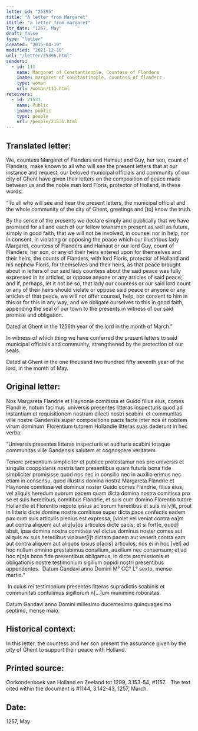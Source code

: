 ```yaml
---
letter_id: "25395"
title: "A letter from Margaret"
ititle: "a letter from margaret"
ltr_date: "1257, May"
draft: false
type: "letter"
created: "2015-04-19"
modified: "2021-12-10"
url: "/letter/25395.html"
senders:
  - id: 111
    name: Margaret of Constantinople, Countess of Flanders
    iname: margaret of constantinople, countess of flanders
    type: woman
    url: /woman/111.html
receivers:
  - id: 21531
    name: Public
    iname: public
    type: people
    url: /people/21531.html
---
```

<h2> Translated letter:</h2><p>We, countess Margaret of Flanders and Hainaut and Guy, her son, count of Flanders, make known to all who will see the present letters that at our instance and request, our beloved municipal officials and community of our city of Ghent have given their letters on the composition of peace made between us and the noble man lord Floris, protector of Holland, in these words:</p><p>“To all who will see and hear the present letters, the municipal official and the whole community of the city of Ghent, greetings and [to] know the truth.</p><p>By the sense of the presents we declare simply and publically that we have promised for all and each of our fellow townsmen present as well as future, simply in good faith, that we will not be involved, in counsel nor in help, nor in consent, in violating or opposing the peace which our illustrious lady Margaret, countess of Flanders and Hainaut or our lord Guy, count of Flanders, her son, or any of their heirs entered upon for themselves and their heirs, the counts of Flanders, with lord Floris, protector of Holland and his nephew Floris, for themselves and their heirs, as that peace brought about in letters of our said lady countess about the said peace was fully expressed in its articles, or oppose anyone or any articles of said peace; and if, perhaps, let it not be so, that lady our countess or our said lord count or any of their heirs should violate or oppose said peace or anyone or any articles of that peace, we will not offer counsel, help, nor consent to him in this or for this in any way; and we obligate ourselves to this in good faith, appending the seal of our town to the presents in witness of our said promise and obligation.&nbsp;</p><p>Dated at Ghent in the 1256th year of the lord in the month of March.”</p><p>In witness of which thing we have conferred the present letters to said municipal officials and community, strengthened by the protection of our seals.</p><p>Dated at Ghent in the one thousand two hundred fifty seventh year of the lord, in the month of May.</p><h2 class="mt-4"> Original letter:</h2><p>Nos Margareta Flandrie et Haynonie comitissa et Guido filius eius, comes Flandrie, notum facimus&nbsp; universis presentes litteras inspecturis quod ad instantiam et requisitionem nostram dilecti nostri scabini&nbsp; et communitas ville nostre Gandensis super compositione pacis facte inter nos et nobilem virum dominum&nbsp; Florentium tutorem Hollandie litteras suas dederunt in hec verba:</p><p>“Universis presentes litteras inspecturis et audituris scabini totaque communitas ville Gandensis salutem et cognoscere veritatem.</p><p>Tenore presentium simpliciter et publice protestamur nos pro universis et singulis cooppidanis nostris tam presentibus quam futuris bona fide simpliciter promisisse quod nos nec in consilio nec in auxilio erimus nec etiam in consensu, quod illustris domina nostra Margareta Flandrie et Haynonie comitissa vel dominus noster Guido comes Flandrie, filius eius, vel aliquis heredum suorum pacem quam dicta domina nostra comitissa pro se et suis heredibus, comitibus Flandrie, et suis cum domino Florentio tutore Hollandie et Florentio nepote ipsius ac eorum heredibus et suis ini[v]it, prout in litteris dicte domine nostre comitisse super dicta pace confectis eadem pax cum suis articulis plenius est expressa, [violet vel veniat contra ea]m aut contra aliquem aut aliq[u]os articulos dicte pacis; et si fort[e, quod] absit, ipsa domina nostra comitissa vel dictus dominus noster comes aut aliquis ex suis heredibus violaver[i]t dictam pacem aut venerit contra eam aut contra aliquem aut aliquos ipsius p[acis] articulos, nos ei in hoc [vel] ad hoc nullum omnino prestabimus consilium, auxilium nec consensum; et ad hoc n[o]s bona fide presentibus obligamus, in dicte promissionis et obligationis nostre testimonium sigillum oppidi nostri presentibus appendentes. &nbsp;Datum Gandavi anno Domini M° CC° L° sexto, mense martio.”</p><p>&nbsp;In cuius rei testimonium presentes litteras supradictis scabinis et communitati contulimus sigillorum n[...]um munimine roboratas.</p><p>Datum Gandavi anno Domini millesimo ducentesimo quinquagesimo septimo, mense maio.</p><h2 class="mt-4"> Historical context:</h2><p>In this letter, the countess and her son present the assurance given by the city of Ghent to support their peace with Holland.</p><h2 class="mt-4"> Printed source:</h2><p><span>Oorkondenboek van Holland en Zeeland tot 1299, 3.153-54, #1157. &nbsp; The text cited within the document is #1144, 3.142-43, 1257, March.</span></p><h2 class="mt-4"> Date:</h2>1257, May